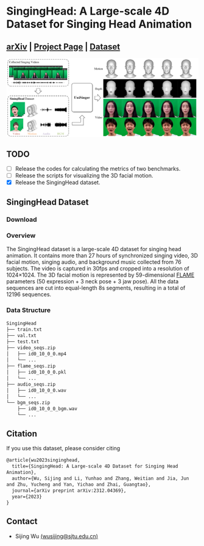 # SingingHead: A Large-scale 4D Dataset for Singing Head Animation
## [arXiv](https://arxiv.org/pdf/2312.04369.pdf) | [Project Page](https://wsj-sjtu.github.io/SingingHead/) | [Dataset]()

<img src="assets/teaser.png" /> 

## TODO
- [ ] Release the codes for calculating the metrics of two benchmarks.
- [ ] Release the scripts for visualizing the 3D facial motion.
- [x] Release the SingingHead dataset.

## SingingHead Dataset
### Download

### Overview
The SingingHead dataset is a large-scale 4D dataset for singing head animation. It contains more than 27 hours of synchronized singing video, 3D facial motion, singing
audio, and background music collected from 76 subjects. 
The video is captured in 30fps and cropped into a resolution of 1024×1024.
The 3D facial motion is represented by 59-dimensional [FLAME](https://flame.is.tue.mpg.de/) parameters (50 expression + 3 neck pose + 3 jaw pose).
All the data sequences are cut into equal-length 8s segments, resulting in a total of 12196 sequences.

### Data Structure
```
SingingHead
├── train.txt
├── val.txt
├── test.txt
├── video_seqs.zip
│   ├── id0_10_0_0.mp4
│   └── ...
├── flame_seqs.zip
│   ├── id0_10_0_0.pkl
│   └── ...
├── audio_seqs.zip
│   ├── id0_10_0_0.wav
│   └── ...
└── bgm_seqs.zip
    ├── id0_10_0_0_bgm.wav
    └── ...
```

## Citation
If you use this dataset, please consider citing
```
@article{wu2023singinghead,
  title={SingingHead: A Large-scale 4D Dataset for Singing Head Animation},
  author={Wu, Sijing and Li, Yunhao and Zhang, Weitian and Jia, Jun and Zhu, Yucheng and Yan, Yichao and Zhai, Guangtao},
  journal={arXiv preprint arXiv:2312.04369},
  year={2023}
}
```

## Contact
- Sijing Wu [(wusijing@sjtu.edu.cn)](wusijing@sjtu.edu.cn)
